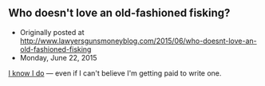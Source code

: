 ## Who doesn't love an old-fashioned fisking?

 * Originally posted at http://www.lawyersgunsmoneyblog.com/2015/06/who-doesnt-love-an-old-fashioned-fisking
 * Monday, June 22, 2015

[I know I do](http://www.salon.com/2015/06/22/a\_tale\_of\_two\_tweets\_conservatives\_try\_to\_punk\_salon\_end\_up\_getting\_pantsed\_by\_reality/) — even if I can't believe I'm getting paid to write one.